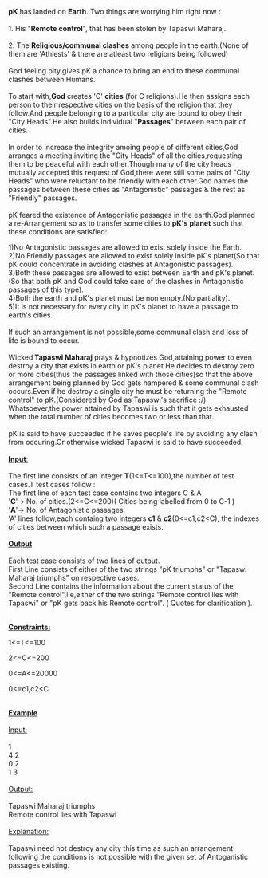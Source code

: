 <p><strong>pK</strong> has landed on <strong>Earth</strong>. Two things are worrying him right now :<br> <br> 1. His "<strong>Remote control</strong>", that has been stolen by Tapaswi Maharaj.<br> <br> 2. The <strong>Religious/communal clashes</strong> among people in the earth.(None of them are 'Athiests' &amp; there are atleast two religions being followed)<br> <br> God feeling pity,gives pK a chance to bring an end to these communal clashes between Humans.<br> <br> To start with,<strong>God</strong> creates 'C' <strong>cities</strong> (for C religions).He then assigns each person to their respective cities on the basis of the religion that they follow.And people belonging to a particular city are bound to obey their "City Heads".He also builds individual "<strong>Passages</strong>" between each pair of cities.<br> <br> In order to increase the integrity amoing people of different cities,God arranges a meeting inviting the "City Heads" of all the cities,requesting them to be peaceful with each other.Though many of the city heads mutually accepted this request of God,there were still some pairs of "City Heads" who were reluctant to be friendly with each other.God names the passages between these cities as "Antagonistic" passages &amp; the rest as "Friendly" passages.<br> <br> pK feared the existence of Antagonistic passages in the earth.God planned a re-Arrangement so as to transfer some cities to <strong>pK's planet</strong> such that these conditions are satisfied:</p>
<p>1)No Antagonistic passages are allowed to exist solely inside the Earth.<br> 2)No Friendly passages are allowed to exist solely inside pK's planet(So that pK could concentrate in avoiding clashes at Antagonistic passages).<br> 3)Both these passages are allowed to exist between Earth and pK's planet.(So that both pK and God could take care of the clashes in Antagonistic passages of this type).<br> 4)Both the earth and pK's planet must be non empty.(No partiality).<br> 5)It is not necessary for every city in pK's planet to have a passage to earth's cities.<br> &nbsp; &nbsp;<br> If such an arrangement is not possible,some communal clash and loss of life is bound to occur.<br> <br> Wicked<strong> Tapaswi Maharaj</strong> prays &amp; hypnotizes God,attaining power to even destroy a city that exists in earth or pK's planet.He decides to destroy zero or more cities(thus the passages linked with those cities)so that the above arrangement being planned by God gets hampered &amp; some communal clash occurs.Even if he destroy a single city he must be returning the "Remote control" to pK.(Considered by God as Tapaswi's sacrifice :/)<br> Whatsoever,the power attained by Tapaswi is such that it gets exhausted when the total number of cities becomes two or less than that.<br> <br> pK is said to have succeeded if he saves people's life by avoiding any clash from occuring.Or otherwise wicked Tapaswi is said to have succeeded.<br> <br> <strong><span style="text-decoration: underline;">Input</span></strong><span style="text-decoration: underline;">:</span><br> <br> The first line consists of an integer <strong>T</strong>(1&lt;=T&lt;=100),the number of test cases.T test cases follow :<br> The first line of each test case contains two integers C &amp; A<br> '<strong>C</strong>'-&gt; No. of cities.(2&lt;=C&lt;=200)( Cities being labelled from 0 to C-1 )<br> '<strong>A</strong>'-&gt; No. of Antagonistic passages.<br> 'A' lines follow,each containg two integers <strong>c1</strong> &amp; <strong>c2</strong>(0&lt;=c1,c2&lt;C), the indexes of cities between which such a passage exists.<br> <br> <strong><span style="text-decoration: underline;">Output</span></strong><br> <br> Each test case consists of two lines of output.<br> First Line consists of either of the two strings "pK triumphs" or "Tapaswi Maharaj triumphs" on respective cases.<br> Second Line contains the information about the current status of the "Remote control",i.e,either of the two strings "Remote control lies with Tapaswi" or "pK gets back his Remote control". ( Quotes for clarification ).<br> <br></p>
<p><strong><span style="text-decoration: underline;">Constraints: </span></strong></p>
<p>1&lt;=T&lt;=100</p>
<p>2&lt;=C&lt;=200</p>
<p>0&lt;=A&lt;=20000</p>
<p>0&lt;=c1,c2&lt;C</p>
<p><br> <strong><span style="text-decoration: underline;">Example</span></strong><br> <br> <span style="text-decoration: underline;">Input:</span><br> <br> 1<br> 4 2<br> 0 2<br> 1 3<br> <br> <span style="text-decoration: underline;">Output:</span><br> <br> Tapaswi Maharaj triumphs<br> Remote control lies with Tapaswi<br> <br> <span style="text-decoration: underline;">Explanation:</span><br> <br> Tapaswi need not destroy any city this time,as such an arrangement following the conditions is not possible with the given set of Antoganistic passages existing.</p>
<p>&nbsp;</p>